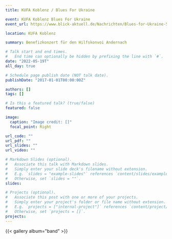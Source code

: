 ```yaml
---
title: KUFA Koblenz / Blues For Ukraine

event: KUFA Koblenz Blues For Ukraine
event_url: https://www.blick-aktuell.de/Nachrichten/Blues-for-Ukraine-506556.html

location: KUFA Koblenz

summary: Benefizkonzert für den Hilfskonvoi Andernach

# Talk start and end times.
#   End time can optionally be hidden by prefixing the line with `#`.
date: "2022-05-19T"
all_day: true

# Schedule page publish date (NOT talk date).
publishDate: "2017-01-01T00:00:00Z"

authors: []
tags: []

# Is this a featured talk? (true/false)
featured: false

image:
  caption: "Image credit: []"
  focal_point: Right

url_code: ""
url_pdf: ""
url_slides: ""
url_video: ""

# Markdown Slides (optional).
#   Associate this talk with Markdown slides.
#   Simply enter your slide deck's filename without extension.
#   E.g. `slides = "example-slides"` references `content/slides/example-slides.md`.
#   Otherwise, set `slides = ""`.
slides:

# Projects (optional).
#   Associate this post with one or more of your projects.
#   Simply enter your project's folder or file name without extension.
#   E.g. `projects = ["internal-project"]` references `content/project/deep-learning/index.md`.
#   Otherwise, set `projects = []`.
projects:
---
```


{{< gallery album="band" >}}
